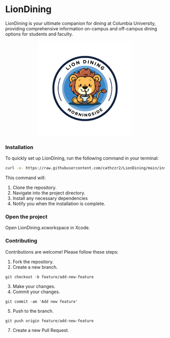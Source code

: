 # LionDining
LionDining is your ultimate companion for dining at Columbia University, providing comprehensive information on-campus and off-campus dining options for students and faculty.

<p align="center">
  <img src="https://raw.githubusercontent.com/cathzzr2/LionDining/main/Assets/logo-sample.png" width="300" height="300" alt="Logo">
</p>

### Installation
To quickly set up LionDining, run the following command in your terminal:
```bash
curl -o- https://raw.githubusercontent.com/cathzzr2/LionDining/main/install.sh | bash
```
This command will:
1. Clone the repository.
2. Navigate into the project directory.
3. Install any necessary dependencies
4. Notify you when the installation is complete.

### Open the project

Open LionDining.xcworkspace in Xcode.

### Contributing

Contributions are welcome! Please follow these steps:

1. Fork the repository.
2. Create a new branch.
```
git checkout -b feature/add-new-feature
```
3. Make your changes.
4. Commit your changes.
```
git commit -am 'Add new feature'
```
5. Push to the branch.
```
git push origin feature/add-new-feature
```
7. Create a new Pull Request.


